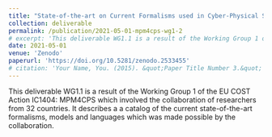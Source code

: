 ```yaml
---
title: "State-of-the-art on Current Formalisms used in Cyber-Physical Systems Development"
collection: deliverable
permalink: /publication/2021-05-01-mpm4cps-wg1-2
# excerpt: 'This deliverable WG1.1 is a result of the Working Group 1 of the EU COST Action IC1404: MPM4CPS which involved the collaboration of researchers from 32 countries. It describes a a catalog of the current state-of-the-art formalisms, models and languages which was made possible by the collaboration. '
date: 2021-05-01
venue: 'Zenodo'
paperurl: 'https://doi.org/10.5281/zenodo.2533455' 
# citation: 'Your Name, You. (2015). &quot;Paper Title Number 3.&quot; <i>Journal 1</i>. 1(3).'
---
```

This deliverable WG1.1 is a result of the Working Group 1 of the EU COST Action IC1404: MPM4CPS which involved the collaboration of researchers from 32 countries. It describes a a catalog of the current state-of-the-art formalisms, models and languages which was made possible by the collaboration. 

